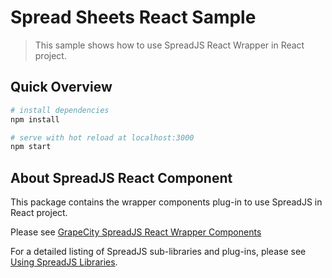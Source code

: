 # Spread Sheets React Sample

>This sample shows how to use SpreadJS React Wrapper in React project.

## Quick Overview

``` bash
# install dependencies
npm install

# serve with hot reload at localhost:3000
npm start
```

## About SpreadJS React Component

This package contains the wrapper components plug-in to use SpreadJS in React project.

Please see [GrapeCity SpreadJS React Wrapper Components](https://www.npmjs.com/package/@grapecity/spread-sheets-react)

For a detailed listing of SpreadJS sub-libraries and plug-ins, please see [Using SpreadJS Libraries](http://help.grapecity.com/spread/SpreadSheets11/webframe.html#UsingSpread.SheetswithReact.html).